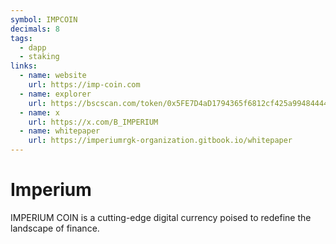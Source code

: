 ```yaml
---
symbol: IMPCOIN
decimals: 8
tags:
  - dapp
  - staking
links:
  - name: website
    url: https://imp-coin.com
  - name: explorer
    url: https://bscscan.com/token/0x5FE7D4aD1794365f6812cf425a99484444417EDD
  - name: x
    url: https://x.com/B_IMPERIUM
  - name: whitepaper
    url: https://imperiumrgk-organization.gitbook.io/whitepaper
---
```


# Imperium

IMPERIUM COIN is a cutting-edge digital currency poised to redefine the landscape of finance.
